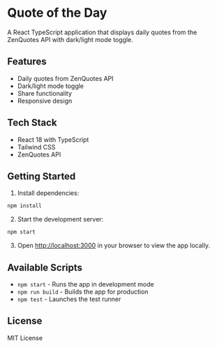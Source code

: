 # Quote of the Day

A React TypeScript application that displays daily quotes from the ZenQuotes API with dark/light mode toggle.

## Features

- Daily quotes from ZenQuotes API
- Dark/light mode toggle
- Share functionality
- Responsive design

## Tech Stack

- React 18 with TypeScript
- Tailwind CSS
- ZenQuotes API

## Getting Started

1. Install dependencies:
```bash
npm install
```

2. Start the development server:
```bash
npm start
```

3. Open [http://localhost:3000](http://localhost:3000) in your browser to view the app locally.

## Available Scripts

- `npm start` - Runs the app in development mode
- `npm run build` - Builds the app for production
- `npm test` - Launches the test runner

## License

MIT License
